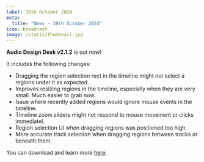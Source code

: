 ```yaml
---
label: 30th October 2024
meta:
  title: "News - 30th October 2024"
icon: broadcast
image: /static/thumbnail.jpg
---
```


**Audio Design Desk v2.1.2** is out now!

It includes the following changes:

- Dragging the region selection rect in the timeline might not select a regions under it as expected.
- Improves resizing regions in the timeline, especially when they are very small. Much easier to grab now.
- Issue where recently added regions would ignore mouse events in the timeline.
- Timeline zoom sliders might not respond to mouse movement or clicks immediatel.
- Region selection UI when dragging regions was positioned too high.
- More accurate track selection when dragging regions between tracks or beneath them.

You can download and learn more [here](https://add.app).